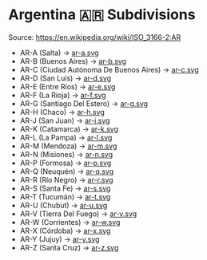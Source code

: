 # Argentina 🇦🇷 Subdivisions

Source: https://en.wikipedia.org/wiki/ISO_3166-2:AR

* AR-A (Salta) -> [ar-a.svg](https://github.com/amckenna41/iso3166-flag-icons/blob/main/iso3166-2-icons/AR/ar-a.svg)
* AR-B (Buenos Aires) -> [ar-b.svg](https://github.com/amckenna41/iso3166-flag-icons/blob/main/iso3166-2-icons/AR/ar-b.svg)
* AR-C (Ciudad Autónoma De Buenos Aires) -> [ar-c.svg](https://github.com/amckenna41/iso3166-flag-icons/blob/main/iso3166-2-icons/AR/ar-c.svg)
* AR-D (San Luis) -> [ar-d.svg](https://github.com/amckenna41/iso3166-flag-icons/blob/main/iso3166-2-icons/AR/ar-d.svg)
* AR-E (Entre Ríos) -> [ar-e.svg](https://github.com/amckenna41/iso3166-flag-icons/blob/main/iso3166-2-icons/AR/ar-e.svg)
* AR-F (La Rioja) -> [ar-f.svg](https://github.com/amckenna41/iso3166-flag-icons/blob/main/iso3166-2-icons/AR/ar-f.svg)
* AR-G (Santiago Del Estero) -> [ar-g.svg](https://github.com/amckenna41/iso3166-flag-icons/blob/main/iso3166-2-icons/AR/ar-g.svg)
* AR-H (Chaco) -> [ar-h.svg](https://github.com/amckenna41/iso3166-flag-icons/blob/main/iso3166-2-icons/AR/ar-h.svg)
* AR-J (San Juan) -> [ar-j.svg](https://github.com/amckenna41/iso3166-flag-icons/blob/main/iso3166-2-icons/AR/ar-j.svg)
* AR-K (Catamarca) -> [ar-k.svg](https://github.com/amckenna41/iso3166-flag-icons/blob/main/iso3166-2-icons/AR/ar-k.svg)
* AR-L (La Pampa) -> [ar-l.svg](https://github.com/amckenna41/iso3166-flag-icons/blob/main/iso3166-2-icons/AR/ar-l.svg)
* AR-M (Mendoza) -> [ar-m.svg](https://github.com/amckenna41/iso3166-flag-icons/blob/main/iso3166-2-icons/AR/ar-m.svg)
* AR-N (Misiones) -> [ar-n.svg](https://github.com/amckenna41/iso3166-flag-icons/blob/main/iso3166-2-icons/AR/ar-n.svg)
* AR-P (Formosa) -> [ar-p.svg](https://github.com/amckenna41/iso3166-flag-icons/blob/main/iso3166-2-icons/AR/ar-p.svg)
* AR-Q (Neuquén) -> [ar-q.svg](https://github.com/amckenna41/iso3166-flag-icons/blob/main/iso3166-2-icons/AR/ar-q.svg)
* AR-R (Río Negro) -> [ar-r.svg](https://github.com/amckenna41/iso3166-flag-icons/blob/main/iso3166-2-icons/AR/ar-r.svg)
* AR-S (Santa Fe) -> [ar-s.svg](https://github.com/amckenna41/iso3166-flag-icons/blob/main/iso3166-2-icons/AR/ar-s.svg)
* AR-T (Tucumán) -> [ar-t.svg](https://github.com/amckenna41/iso3166-flag-icons/blob/main/iso3166-2-icons/AR/ar-t.svg)
* AR-U (Chubut) -> [ar-u.svg](https://github.com/amckenna41/iso3166-flag-icons/blob/main/iso3166-2-icons/AR/ar-u.svg)
* AR-V (Tierra Del Fuego) -> [ar-v.svg](https://github.com/amckenna41/iso3166-flag-icons/blob/main/iso3166-2-icons/AR/ar-v.svg)
* AR-W (Corrientes) -> [ar-w.svg](https://github.com/amckenna41/iso3166-flag-icons/blob/main/iso3166-2-icons/AR/ar-w.svg)
* AR-X (Córdoba) -> [ar-x.svg](https://github.com/amckenna41/iso3166-flag-icons/blob/main/iso3166-2-icons/AR/ar-x.svg)
* AR-Y (Jujuy) -> [ar-y.svg](https://github.com/amckenna41/iso3166-flag-icons/blob/main/iso3166-2-icons/AR/ar-y.svg)
* AR-Z (Santa Cruz) -> [ar-z.svg](https://github.com/amckenna41/iso3166-flag-icons/blob/main/iso3166-2-icons/AR/ar-z.svg)
